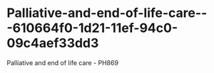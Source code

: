# Palliative-and-end-of-life-care---610664f0-1d21-11ef-94c0-09c4aef33dd3
Palliative and end of life care - PH869
